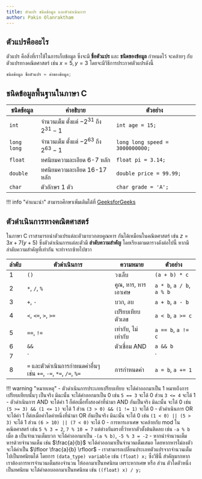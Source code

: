 ```yaml
---
title: ตัวแปร ชนิดข้อมูล และตัวดำเนินการ
author: Pakin Olanraktham
---
```


## ตัวแปรคืออะไร
ตัวแปร คือสิ่งที่เราใช้ในการเก็บข้อมูล ซึ่งจะมี **ชื่อตัวแปร** และ **ชนิดของข้อมูล** กำหนดไว้ จะคล้ายๆ กับตัวแปรทางคณิตศาสตร์ เช่น $x = 5, y = 3$ โดยจะมีวิธีการประกาศตัวแปรดังนี้

```c
ชนิดข้อมูล ชื่อตัวแปร = ค่าของข้อมูล;
```

## ชนิดข้อมูลพื้นฐานในภาษา C

| ชนิดข้อมูล  | คำอธิบาย                                         | ตัวอย่าง                        |
| ----------- | ------------------------------------------------ | ------------------------------- |
| `int`       | จำนวนเต็ม ตั้งแต่ $-2^{31}$ ถึง $2^{31} - 1$ | `int age = 15;`                 |
| `long long` | จำนวนเต็ม ตั้งแต่ $-2^{63}$ ถึง $2^{63} - 1$ | `long long speed = 3000000000;` |
| `float`     | ทศนิยมความละเอียด 6-7 หลัก                       | `float pi = 3.14;`              |
| `double`    | ทศนิยมความละเอียด 16-17 หลัก                     | `double price = 99.99;`         |
| `char`      | ตัวอักษร 1 ตัว                                   | `char grade = 'A';`             |

!!! info "คำแนะนำ"
    สามารถศึกษาเพิ่มเติมได้ที่ [GeeksforGeeks](https://www.geeksforgeeks.org/c/data-types-in-c/)

## ตัวดำเนินการทางคณิตศาสตร์

ในภาษา C เราสามารถนำตัวแปรแต่ละตัวมาบวกลบคูณหาร กันได้เหมือนในคณิตศาสตร์ เช่น $z = 3x+7(y+5)$ ซึ่งตัวดำเนินการแต่ละตัวมี **ลำดับความสำคัญ** โดยเรียงตามตารางดังต่อไปนี้ หากมีลำดับความสำคัญที่เท่ากัน จะทำจากซ้ายไปขวา

| ลำดับ | ตัวดำเนินการ                         | ความหมาย                     | ตัวอย่าง                      |
|-------|-------------------------------------|------------------------------|------------------------------|
| 1     | `()`                                | วงเล็บ                       | `(a + b) * c`                |
| 2     | `*`, `/`, `%`                       | คูณ, หาร, หารเอาเศษ         | `a * b`, `a / b`, `a % b`    |
| 3     | `+`, `-`                           | บวก, ลบ                      | `a + b`, `a - b`             |
| 4     | `<`, `<=`, `>`, `>=`               | เปรียบเทียบตัวเลข            | `a < b`, `a >= c`            |
| 5     | `==`, `!=`                         | เท่ากับ, ไม่เท่ากับ          | `a == b`, `a != c`           |
| 6     | `&&`                              | ตัวเชื่อม AND         | `a && b`                     |
| 7     | `||`                              | ตัวเชื่อม OR          | `a || b`                     |
| 8     | `=` และตัวดำเนินการกำหนดค่าอื่นๆ เช่น `+=`, `-=`, `*=`, `/=`, `%=` | การกำหนดค่า                 | `a = b`, `a += 1`            |

!!! warning "หมายเหตุ"
    - ตัวดำเนินการประเภทเปรียบเทียบ จะได้ค่าออกมาเป็น 1 หมายถึงการเปรียบเทียบนั้นๆ เป็นจริง มิฉะนั้น จะได้ค่าออกมาเป็น 0 เช่น `5 == 3` จะได้ 0 ส่วน `3 <= 4` จะได้ 1
    - ตัวดำเนินการ AND จะได้ค่า 1 ก็ต่อเมื่อทั้งสองค่าที่นำมา AND กันเป็นจริง มิฉะนั้น จะได้ 0 เช่น `(5 >= 3) && (1 <= 1)` จะได้ 1 ส่วน `(3 > 0) && (1 != 1)` จะได้ 0
    - ตัวดำเนินการ OR จะได้ค่า 1 ก็ต่อเมื่อค่าใดค่าหนึ่งที่นำมา OR กันเป็นจริง มิฉะนั้น จะได้ 0 เช่น `(1 < 0) || (5 > 3)` จะได้ 1 ส่วน `(6 > 10) || (7 < 0)` จะได้ 0
    - การหารเอาเศษ จะคล้ายกับ mod ในคณิตศาสตร์ เช่น `5 % 3 = 2`, `7 % 10 = 7` แต่ต่างกันตรงที่ว่าหากตัวตั้งต้นติดลบ เช่น `-a % b` เมื่อ a เป็นจำนวนเต็มบวก จะได้ค่าออกมาเป็น `-(a % b)`, `-5 % 3 = -2`
    - หากนำจำนวนเต็ม หารด้วยจำนวนเต็ม เช่น $\frac{a}{b}$ จะได้ค่าออกมาเป็นจำนวนเต็มเสมอ โดยหากหารไม่ลงตัว จะได้ค่าเป็น $\lfloor \frac{a}{b} \rfloor$
    - เราสามารถเปลี่ยนประเภทตัวแปรจากจำนวนเต็ม ไปเป็นทศนิยมได้ โดยการ `(data_type) variable` เช่น `(float) x;` ซึ่งวิธีนี้ สำคัญมากหากเราต้องการหารจำนวนเต็มสองจำนวน ให้ออกมาเป็นทศนิยม เพราะหากเศษ หรือ ส่วน ตัวใดตัวหนึ่งเป็นทศนิยม จะได้คำตอบออกมาเป็นทศนิยม เช่น `((float) x) / y;`
